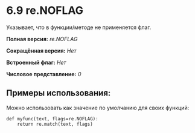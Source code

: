 # 6.9 re.NOFLAG
Указывает, что в функции/методе не применяется флаг.

**Полная версия:** *re.NOFLAG*

**Сокращённая версия:** *Нет*

**Встроенный флаг:** *Нет*

**Числовое представление:** *0*

## Примеры использования:
Можно использовать как значение по умолчанию для своих функций:
```
def myfunc(text, flags=re.NOFLAG):
    return re.match(text, flags)
```
